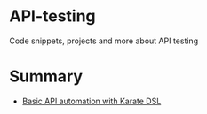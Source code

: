 # API-testing
Code snippets, projects and more about API testing

# Summary
- [Basic API automation with Karate DSL](https://github.com/ypdev19/API-testing/tree/main/basic-karate-dsl-API-automation)
